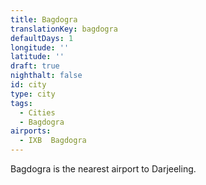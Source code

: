 ```yaml
---
title: Bagdogra
translationKey: bagdogra
defaultDays: 1
longitude: ''
latitude: ''
draft: true
nighthalt: false
id: city
type: city
tags:
  - Cities
  - Bagdogra
airports:
  - IXB  Bagdogra
---
```


Bagdogra is the nearest airport to Darjeeling.